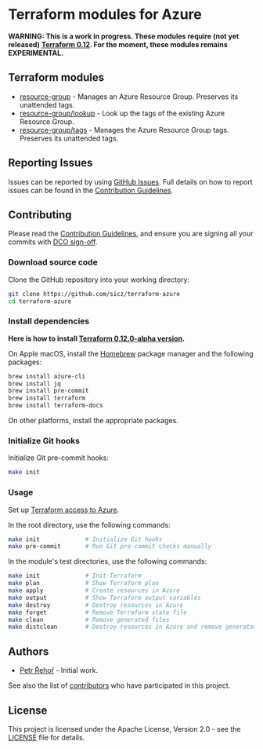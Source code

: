 # Terraform modules for Azure

**WARNING: This is a work in progress. These modules require (not yet released)
[Terraform 0.12](TERRAFORM-0.12.md). For the moment, these modules remains EXPERIMENTAL.**

## Terraform modules

* [resource-group](resource-group/README.md) - Manages an Azure Resource Group.
  Preserves its unattended tags.
* [resource-group/lookup](resource-group/lookup/README.md) - Look up the tags
  of the existing Azure Resource Group.
* [resource-group/tags](resource-group/tags/README.md) - Manages the Azure
  Resource Group tags. Preserves its unattended tags.

## Reporting Issues

Issues can be reported by using [GitHub Issues](/../../issues). Full details on
how to report issues can be found in the [Contribution Guidelines](CONTRIBUTING.md).

## Contributing

Please read the [Contribution Guidelines](CONTRIBUTING.md), and ensure you are
signing all your commits with
[DCO sign-off](CONTRIBUTING.md#developer-certification-of-origin-dco).

### Download source code

Clone the GitHub repository into your working directory:
```bash
git clone https://github.com/sicz/terraform-azure
cd terraform-azure
```

### Install dependencies

**Here is how to install [Terraform 0.12.0-alpha version](TERRAFORM-0.12.md).**

On Apple macOS, install the [Homebrew](https://brew.sh) package manager and
the following packages:
```bash
brew install azure-cli
brew install jq
brew install pre-commit
brew install terraform
brew install terraform-docs
```
On other platforms, install the appropriate packages.

### Initialize Git hooks

Initialize Git pre-commit hooks:
```bash
make init
```

### Usage

Set up [Terraform access to Azure](https://docs.microsoft.com/en-us/azure/virtual-machines/linux/terraform-install-configure#set-up-terraform-access-to-azure).

In the root directory, use the following commands:
```bash
make init             # Initialize Git hooks
make pre-commit       # Run Git pre-commit checks manually
```

In the module's test directories, use the following commands:
```bash
make init             # Init Terraform
make plan             # Show Terraform plan
make apply            # Create resources in Azure
make output           # Show Terraform output variables
make destroy          # Destroy resources in Azure
make forget           # Remove Terraform state file
make clean            # Remove generated files
make distclean        # Destroy resources in Azure and remove generated files
```

## Authors

* [Petr Řehoř](https://github.com/prehor) - Initial work.

See also the list of [contributors](/../../contributors) who have participated
in this project.

## License

This project is licensed under the Apache License, Version 2.0 - see the
[LICENSE](LICENSE) file for details.
